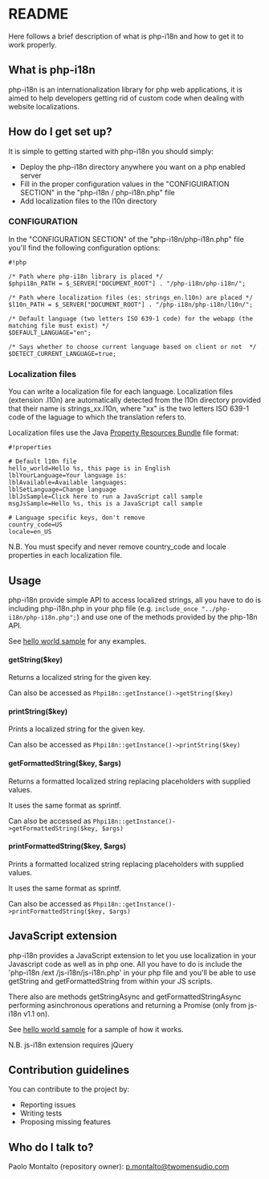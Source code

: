 # README #

Here follows a brief description of what is php-i18n and how to get it to work properly.

## What is php-i18n ##

php-i18n is an internationalization library for php web applications, it is aimed to help developers getting rid of custom code when dealing with website localizations.


## How do I get set up? ##

It is simple to getting started with php-i18n you should simply:

* Deploy the php-i18n directory anywhere you want on a php enabled server
* Fill in the proper configuration values in the "CONFIGUIRATION SECTION" in the "php-i18n / php-i18n.php" file
* Add localization files to the l10n directory

### CONFIGURATION ###

In the "CONFIGURATION SECTION" of the "php-i18n/php-i18n.php" file you'll find the following configuration options:

```
#!php

/* Path where php-i18n library is placed */
$phpi18n_PATH = $_SERVER["DOCUMENT_ROOT"] . "/php-i18n/php-i18n/";

/* Path where localization files (es: strings_en.l10n) are placed */
$l10n_PATH = $_SERVER["DOCUMENT_ROOT"] . "/php-i18n/php-i18n/l10n/";

/* Default language (two letters ISO 639-1 code) for the webapp (the matching file must exist) */
$DEFAULT_LANGUAGE="en";

/* Says whether to choose current language based on client or not  */
$DETECT_CURRENT_LANGUAGE=true;
```
### Localization files ###

You can write a localization file for each language. Localization files (extension .l10n) are automatically detected from the l10n directory provided that their name is strings_xx.l10n, where "xx" is the two letters ISO 639-1 code of the laguage to which the translation refers to.

Localization files use the Java [Property Resources Bundle](http://en.wikipedia.org/wiki/.properties) file format:


```
#!properties

# Default l10n file
hello_world=Hello %s, this page is in English
lblYourLanguage=Your language is:
lblAvailable=Available languages:
lblSetLanguage=Change language
lblJsSample=Click here to run a JavaScript call sample
msgJsSample=Hello %s, this is a JavaScript call sample

# Language specific keys, don't remove
country_code=US
locale=en_US
```
N.B. You must specify and never remove country_code and locale properties in each localization file.

## Usage ##

php-i18n provide simple API to access localized strings, all you have to do is including php-i18n.php in your php file (e.g. `include_once "../php-i18n/php-i18n.php";`) and use one of the methods provided by the php-18n API.

See [hello world sample](https://github.com/xabaras/php-i18n/blob/master/samples/helloworld.php) for any examples.


#### getString($key) ###
Returns a localized string for the given key.

Can also be accessed as `Phpi18n::getInstance()->getString($key)`

#### printString($key) ###
Prints a localized string for the given key.

Can also be accessed as `Phpi18n::getInstance()->printString($key)`


#### getFormattedString($key, $args) ###
Returns a formatted localized string replacing placeholders with supplied values.

It uses the same format as sprintf.

Can also be accessed as `Phpi18n::getInstance()->getFormattedString($key, $args)`


#### printFormattedString($key, $args) ###
Prints a formatted localized string replacing placeholders with supplied values.

It uses the same format as sprintf.

Can also be accessed as `Phpi18n::getInstance()->printFormattedString($key, $args)`

## JavaScript extension ##

php-i18n provides a JavaScript extension to let you use localization in your Javascript code as well as in php one.
All you have to do is include the 'php-i18n /ext /js-i18n/js-i18n.php' in your php file and you'll be able to use getString and getFormattedString from within your JS scripts.

There also are methods getStringAsync and getFormattedStringAsync performing asinchronous operations and returning a Promise (only from js-i18n v1.1 on).

See [hello world sample](https://github.com/xabaras/php-i18n/blob/master/samples/helloworld.php) for a sample of how it works.

N.B. js-i18n extension requires jQuery 


## Contribution guidelines ##

You can contribute to the project by:

* Reporting issues
* Writing tests
* Proposing missing features

## Who do I talk to? ##

Paolo Montalto (repository owner): <p.montalto@twomensudio.com>
